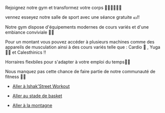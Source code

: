 Rejoignez notre gym et transformez votre corps 🏋🏻‍♂️🏋🏻‍♂️

vennez esseyez notre salle de sport avec une séance gratuite 💶!!

Notre gym  dispose d'équipements modernes de cours variés et d'une embiance conviviale 🕺🕺

Pour un montant vous pouvez accéder à plusieurs machines comme des appareils de musculation ainsi à des cours variés telle que : Cardio 🏃 , Yuga 🧘🏼 et Calesthinics !!

Horraires flexbiles pour s'adapter à votre emploi du temps🌚🌝

Nous manquez pas cette chance de faire partie de notre communauté de fitness 🥵🔥


- [Aller à Ishak'Street Workout](ishak_sadallah_SWP.md)

- [Aller au stade de basket](failler_owen_terrain_de_basket.md)

- [Aller à la montagne](<game over.md>)

